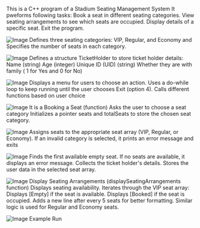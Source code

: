 This is a C++ program of a Stadium Seating Management System
It pweforms following tasks:
Book a seat in different seating categories.
View seating arrangements to see which seats are occupied.
Display details of a specific seat.
Exit the program.

![Image](https://github.com/user-attachments/assets/4ad14093-f46e-4e29-b01a-b4887b069aaf)
Defines three seating categories: VIP, Regular, and Economy and Specifies the number of seats in each category.


![Image](https://github.com/user-attachments/assets/4ad14093-f46e-4e29-b01a-b4887b069aaf)
Defines a structure TicketHolder to store ticket holder details:
Name (string)
Age (integer)
Unique ID (UID) (string)
Whether they are with family ( 1 for Yes and 0 for No)

![Image](https://github.com/user-attachments/assets/4921ada4-a57c-405c-b035-93fd00a0b583)
Displays a menu for users to choose an action.
Uses a do-while loop to keep running until the user chooses Exit (option 4).
Calls different functions based on user choice


![Image](https://github.com/user-attachments/assets/81511397-1223-4f00-b599-09d5983a4e98)
It is a Booking a Seat (function)
Asks the user to choose a seat category
Initializes a pointer seats and totalSeats to store the chosen seat category.


![Image](https://github.com/user-attachments/assets/bc5f65ff-4428-4ead-9b57-ed50d3f3d34b)
Assigns seats to the appropriate seat array (VIP, Regular, or Economy).
If an invalid category is selected, it prints an error message and exits


![Image](https://github.com/user-attachments/assets/75fefa60-9b59-48b5-892f-19e1e7dca690)
Finds the first available empty seat.
If no seats are available, it displays an error message.
Collects the ticket holder's details.
Stores the user data in the selected seat array.


![Image](https://github.com/user-attachments/assets/764b7155-9905-43e0-9ecf-3d976f065734)
Display Seating Arrangements (displaySeatingArrangements function)
Displays seating availability.
Iterates through the VIP seat array:
Displays [Empty] if the seat is available.
Displays [Booked] if the seat is occupied.
Adds a new line after every 5 seats for better formatting.
Similar logic is used for Regular and Economy seats.


![Image](https://github.com/user-attachments/assets/10ff634f-c043-4b98-8be2-8f52dff2c4d5)
Example Run





